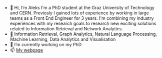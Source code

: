 - 👋 Hi, I’m Aleks I'm a PhD student at the Graz University of Technology and CERN. Previosly I gained lots of experience by working in large teams as a Front End Engineer for 3 years. I'm combining my industry experiences with my research goals to research new exciting solutions related to Information Retrieval and Network Analytics. 
- 👀 Information Retrieval, Graph Analytics, Natural Language Processing, Machine Learning, Data Analytics and Visualisation
- 🌱 I’m currently working on my PhD 
- 📫 [My webpage](https://abobic.com/)

<!---
aleksabobic/aleksabobic is a ✨ special ✨ repository because its `README.md` (this file) appears on your GitHub profile.
You can click the Preview link to take a look at your changes.
--->
